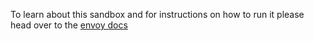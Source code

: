 To learn about this sandbox and for instructions on how to run it please head over
to the [envoy docs](https://lyft.github.io/envoy/docs/install/sandboxes/front_proxy.html)
